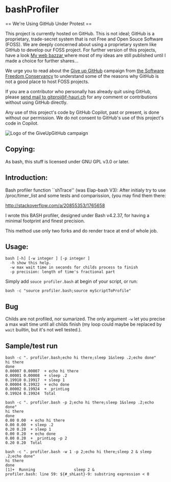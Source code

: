 bashProfiler
============

== We're Using GitHub Under Protest ==

This project is currently hosted on GitHub.  This is not ideal; GitHub is a
proprietary, trade-secret system that is not Free and Open Souce Software
(FOSS).  We are deeply concerned about using a proprietary system like GitHub
to develop our FOSS project.  For further version of this projects, have a look
[My web bazzar ](https://f-hauri.ch/vrac/?C=M;O=D) where most of my ideas are
still published until I made a choice for further shares...

We urge you to read about the [Give up GitHub](https://GiveUpGitHub.org)
campaign from [the Software Freedom Conservancy](https://sfconservancy.org) to
understand some of the reasons why GitHub is not a good place to host FOSS
projects.

If you are a contributor who personally has already quit using GitHub, please
[send mail to gitproj@f-hauri.ch](mailto://gitproj@f-hauri.ch) for any comment
or contributions without using GitHub directly.

Any use of this project's code by GitHub Copilot, past or present, is done
without our permission.  We do not consent to GitHub's use of this project's
code in Copilot.

![Logo of the GiveUpGitHub campaign](https://sfconservancy.org/img/GiveUpGitHub.png)

Copying:
--------

As bash, this stuff is licensed under GNU GPL v3.0 or later.

Introduction:
-------------

Bash profiler function ``shTrace'' (was  Elap-bash V3):
After initialy try to use /proc/timer_list and some
tests and comparission, (you may find them there:

http://stackoverflow.com/a/20855353/1765658

I wrote this BASH profiler, designed under Bash v4.2.37,
for having a minimal footprint and finest precision.

This method use only two forks and do render trace at end of whole job.

Usage:
------

    bash [-h] [-w integer ] [-p integer ]
      -h show this help.
      -w max wait time in seconds for childs process to finish
      -p precision: length of time's fractional part

Simply add `souce profiler.bash` at begin of your script,
or run:

    bash -c "source profiler.bash;source myScriptToProfile"

Bug
---

Childs are not profiled, nor sumarized. The only argument `-w` let you precise
a max wait time until all childs finish (my loop could maybe be replaced by
`wait` builtin, but it's not well tested.).

Sample/test run
---------------

    bash -c ". profiler.bash;echo hi there;sleep 1&sleep .2;echo done"
    hi there
    done
    0.00007 0.00007  + echo hi there
    0.00001 0.00008  + sleep .2
    0.19910 0.19917  + sleep 1
    0.00004 0.19922  + echo done
    0.00002 0.19924  + _printLog
    0.19924 0.19924  Total

    bash -c ". profiler.bash -p 2;echo hi there;sleep 1&sleep .2;echo done"
    hi there
    done
    0.00 0.00  + echo hi there
    0.00 0.00  + sleep .2
    0.20 0.20  + sleep 1
    0.00 0.20  + echo done
    0.00 0.20  + _printLog -p 2
    0.20 0.20  Total

    bash -c ". profiler.bash -w 1 -p 2;echo hi there;sleep 2 & sleep .2;echo done"
    hi there
    done
    [1]+  Running                 sleep 2 &
    profiler.bash: line 59: ${#_shLast}-9: substring expression < 0
